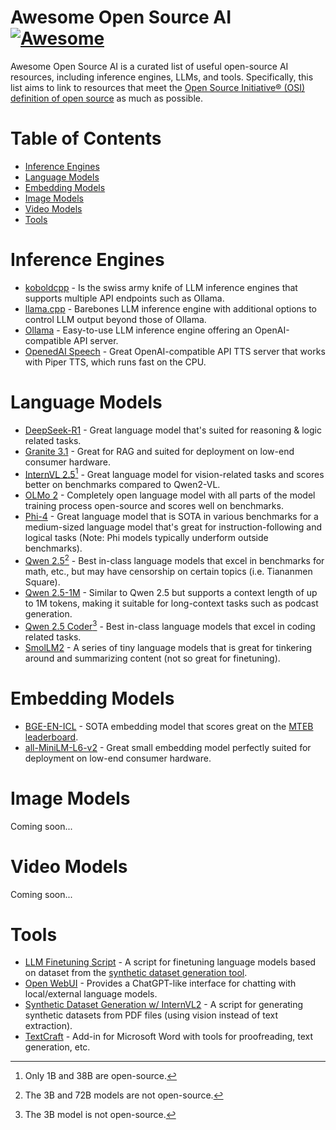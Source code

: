 # Awesome Open Source AI [![Awesome](https://awesome.re/badge.svg)](https://awesome.re)

Awesome Open Source AI is a curated list of useful open-source AI resources, including inference engines, LLMs, and tools. Specifically, this list aims to link to resources that meet the [Open Source Initiative® (OSI) definition of open source](https://opensource.org/osd) as much as possible.

# Table of Contents

- [Inference Engines](#inference-engines)
- [Language Models](#language-models)
- [Embedding Models](#embedding-models)
- [Image Models](#image-models)
- [Video Models](#video-models)
- [Tools](#tools)

# Inference Engines

- [koboldcpp](https://github.com/LostRuins/koboldcpp) - Is the swiss army knife of LLM inference engines that supports multiple API endpoints such as Ollama.
- [llama.cpp](https://github.com/ggerganov/llama.cpp) - Barebones LLM inference engine with additional options to control LLM output beyond those of Ollama.
- [Ollama](https://ollama.com/) - Easy-to-use LLM inference engine offering an OpenAI-compatible API server.
- [OpenedAI Speech](https://github.com/matatonic/openedai-speech) - Great OpenAI-compatible API TTS server that works with Piper TTS, which runs fast on the CPU.

# Language Models

- [DeepSeek-R1](https://github.com/deepseek-ai/DeepSeek-R1) - Great language model that's suited for reasoning & logic related tasks.
- [Granite 3.1](https://www.ibm.com/granite/docs/) - Great for RAG and suited for deployment on low-end consumer hardware.
- [InternVL 2.5](https://github.com/OpenGVLab/InternVL)[^1] - Great language model for vision-related tasks and scores better on benchmarks compared to Qwen2-VL.
- [OLMo 2](https://allenai.org/blog/olmo2) - Completely open language model with all parts of the model training process open-source and scores well on benchmarks.
- [Phi-4](https://huggingface.co/microsoft/phi-4) - Great language model that is SOTA in various benchmarks for a medium-sized language model that's great for instruction-following and logical tasks (Note: Phi models typically underform outside benchmarks).
- [Qwen 2.5](https://qwenlm.github.io/blog/qwen2.5/)[^2] - Best in-class language models that excel in benchmarks for math, etc., but may have censorship on certain topics (i.e. Tiananmen Square).
- [Qwen 2.5-1M](https://qwenlm.github.io/blog/qwen2.5-1m/) - Similar to Qwen 2.5 but supports a context length of up to 1M tokens, making it suitable for long-context tasks such as podcast generation.
- [Qwen 2.5 Coder](https://qwenlm.github.io/blog/qwen2.5-coder-family/)[^3] - Best in-class language models that excel in coding related tasks.
- [SmolLM2](https://github.com/huggingface/smollm) - A series of tiny language models that is great for tinkering around and summarizing content (not so great for finetuning).

[^1]: Only 1B and 38B are open-source.
[^2]: The 3B and 72B models are not open-source.
[^3]: The 3B model is not open-source.

# Embedding Models

- [BGE-EN-ICL](https://huggingface.co/BAAI/bge-en-icl) - SOTA embedding model that scores great on the [MTEB leaderboard](https://huggingface.co/spaces/mteb/leaderboard).
- [all-MiniLM-L6-v2](https://huggingface.co/sentence-transformers/all-MiniLM-L6-v2) - Great small embedding model perfectly suited for deployment on low-end consumer hardware.

# Image Models
Coming soon...

# Video Models
Coming soon...

# Tools

- [LLM Finetuning Script](https://www.kaggle.com/code/thomasanderson1962/public-llm-finetuning-script) - A script for finetuning language models based on dataset from the [synthetic dataset generation tool](https://www.kaggle.com/code/thomasanderson1962/public-synthetic-dataset-generation-w-internvl2).
- [Open WebUI](https://openwebui.com/) - Provides a ChatGPT-like interface for chatting with local/external language models.
- [Synthetic Dataset Generation w/ InternVL2](https://www.kaggle.com/code/thomasanderson1962/public-synthetic-dataset-generation-w-internvl2) - A script for generating synthetic datasets from PDF files (using vision instead of text extraction).
- [TextCraft](https://github.com/suncloudsmoon/TextCraft) - Add-in for Microsoft Word with tools for proofreading, text generation, etc.